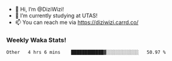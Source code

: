 - 👋 Hi, I’m @DiziWizi!
- 🌱 I’m currently studying at UTAS!
- 📫 You can reach me via https://diziwizi.carrd.co/

### Weekly Waka Stats!
<!--START_SECTION:waka-->

```text
Other   4 hrs 6 mins    ████████████▓░░░░░░░░░░░░   50.97 %
```

<!--END_SECTION:waka-->
